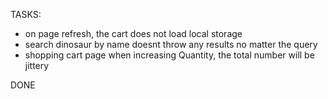TASKS:

- on page refresh, the cart does not load local storage
- search dinosaur by name doesnt throw any results no matter the query
- shopping cart page when increasing Quantity, the total number will be jittery

DONE
